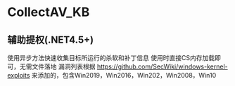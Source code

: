 # CollectAV_KB
## 辅助提权(.NET4.5+)
使用异步方法快速收集目标所运行的杀软和补丁信息
使用时直接CS内存加载即可，无需文件落地
漏洞列表根据 https://github.com/SecWiki/windows-kernel-exploits 
来添加的，包含Win2019，Win2016，Win202，Win2008，Win10

